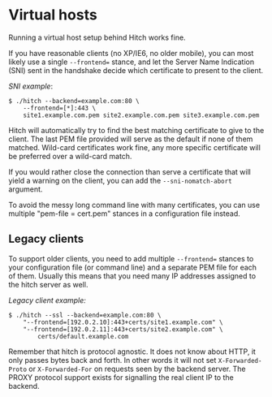 # Virtual hosts

Running a virtual host setup behind Hitch works fine.

If you have reasonable clients (no XP/IE6, no older mobile), you can most likely
use a single `--frontend=` stance, and let the Server Name Indication (SNI) sent in the
handshake decide which certificate to present to the client.

*SNI example*:

	$ ./hitch --backend=example.com:80 \
		--frontend=[*]:443 \
		site1.example.com.pem site2.example.com.pem site3.example.com.pem

Hitch will automatically try to find the best matching certificate to give to the client. The last
PEM file provided will serve as the default if none of them matched. Wild-card certificates work fine,
any more specific certificate will be preferred over a wild-card match.

If you would rather close the connection than serve a certificate that will
yield a warning on the client, you can add the `--sni-nomatch-abort` argument.

To avoid the messy long command line with many certificates, you can use
multiple "pem-file = cert.pem" stances in a configuration file instead.

## Legacy clients

To support older clients, you need to add multiple `--frontend=` stances to your configuration
file (or command line) and a separate PEM file for each of them. Usually this
means that you need many IP addresses assigned to the hitch server as well.

*Legacy client example:*

	$ ./hitch --ssl --backend=example.com:80 \
		"--frontend=[192.0.2.10]:443+certs/site1.example.com" \
		"--frontend=[192.0.2.11]:443+certs/site2.example.com" \
        	certs/default.example.com

Remember that hitch is protocol agnostic. It does not know about HTTP, it only passes bytes back and
forth. In other words it will not set `X-Forwarded-Proto` or `X-Forwarded-For` on requests seen by the backend
server. The PROXY protocol support exists for signalling the real client IP to the backend.

